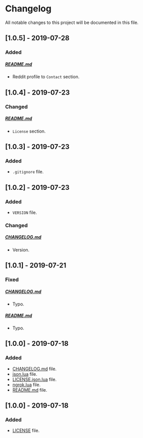 # Changelog

All notable changes to this project will be documented in this file.

## [1.0.5] - 2019-07-28

### Added

##### [README.md](README.md)

- Reddit profile to `Contact` section.

## [1.0.4] - 2019-07-23

### Changed

##### [README.md](README.md)

- `License` section.

## [1.0.3] - 2019-07-23

### Added

- `.gitignore` file.

## [1.0.2] - 2019-07-23

### Added

- `VERSION` file.

### Changed

##### [CHANGELOG.md](CHANGELOG.md)

- Version.

## [1.0.1] - 2019-07-21

### Fixed

##### [CHANGELOG.md](CHANGELOG.md)

- Typo.

##### [README.md](README.md)

- Typo.

## [1.0.0] - 2019-07-18

### Added

- [CHANGELOG.md](CHANGELOG.md) file.
- [json.lua](json.lua) file.
- [LICENSE.json.lua](LICENSE.json.lua) file.
- [ngrok.lua](ngrok.lua) file.
- [README.md](README.md) file.

## [1.0.0] - 2019-07-18

### Added

- [LICENSE](LICENSE) file.
